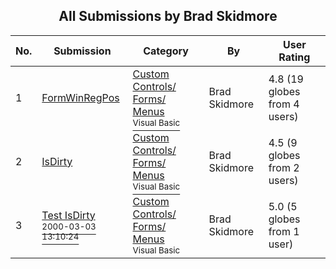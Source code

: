 ﻿<div align="center">

## All Submissions by Brad Skidmore

</div>

No.  | Submission | Category | By   | User Rating
---- | ---------- | -------- | ---- | -----------
1 | [FormWinRegPos<br />](https://github.com/Planet-Source-Code/brad-skidmore-formwinregpos__1-6403) | [Custom Controls/ Forms/  Menus<br /><sup>Visual Basic</sup>](../ByCategory/custom-controls-forms-menus__1-4.md) | Brad Skidmore | 4.8 (19 globes from 4 users)
2 | [IsDirty<br />](https://github.com/Planet-Source-Code/brad-skidmore-isdirty__1-6361) | [Custom Controls/ Forms/  Menus<br /><sup>Visual Basic</sup>](../ByCategory/custom-controls-forms-menus__1-4.md) | Brad Skidmore | 4.5 (9 globes from 2 users)
3 | [Test IsDirty<br /><sup>2000-03-03 13:10:24</sup>](https://github.com/Planet-Source-Code/brad-skidmore-test-isdirty__1-6387) | [Custom Controls/ Forms/  Menus<br /><sup>Visual Basic</sup>](../ByCategory/custom-controls-forms-menus__1-4.md) | Brad Skidmore | 5.0 (5 globes from 1 user)
